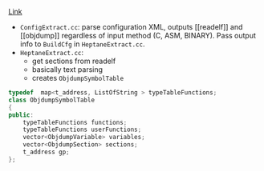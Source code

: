 [Link](https://team.inria.fr/pacap/software/heptane/)
- `ConfigExtract.cc`: parse configuration XML, outputs [[readelf]] and [[objdump]] regardless of input method (C, ASM, BINARY). Pass output info to `BuildCfg` in `HeptaneExtract.cc`.
- `HeptaneExtract.cc`: 
	- get sections from readelf
	- basically text parsing
	- creates `ObjdumpSymbolTable` 
```c++
typedef  map<t_address, ListOfString > typeTableFunctions;
class ObjdumpSymbolTable
{
public:
    typeTableFunctions functions;
    typeTableFunctions userFunctions;
    vector<ObjdumpVariable> variables;
    vector<ObjdumpSection> sections;
    t_address gp;
};
``` 

